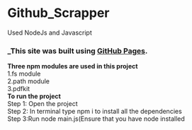 # Github_Scrapper
Used NodeJs and Javascript<br/>
### _This site was built using [GitHub Pages](https://github.com/topics).<br/>
**Three npm modules are used in this project**<br/>
1.fs module<br/>
2.path module<br/>
3.pdfkit<br/>
**To run the project**<br/>
Step 1: Open the project<br/>
Step 2: In terminal type npm i to install all the dependencies<br/>
Step 3:Run node main.js(Ensure that you have node installed

